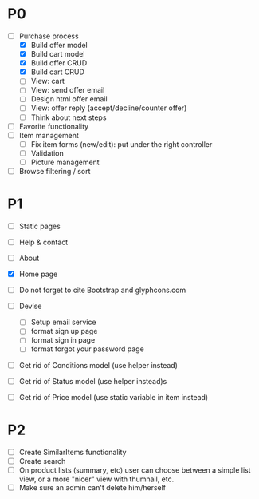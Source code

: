 # P0
- [ ] Purchase process
  - [x] Build offer model
  - [x] Build cart model
  - [x] Build offer CRUD
  - [x] Build cart CRUD
  - [ ] View: cart
  - [ ] View: send offer email
  - [ ] Design html offer email
  - [ ] View: offer reply (accept/decline/counter offer)
  - [ ] Think about next steps

- [ ] Favorite functionality
- [ ] Item management
  - [ ] Fix item forms (new/edit): put under the right controller
  - [ ] Validation
  - [ ] Picture management
- [ ] Browse filtering / sort

# P1
- [ ] Static pages
 - [ ] Help & contact
 - [ ] About
 - [x] Home page
 - [ ] Do not forget to cite Bootstrap and glyphcons.com

- [ ] Devise
  - [ ] Setup email service
  - [ ] format sign up page
  - [ ] format sign in page
  - [ ] format forgot your password page

- [ ] Get rid of Conditions model (use helper instead)
- [ ] Get rid of Status model (use helper instead)s
- [ ] Get rid of Price model (use static variable in item instead)

# P2
- [ ] Create SimilarItems functionality
- [ ] Create search
- [ ] On product lists (summary, etc) user can choose between a simple list view, or a more "nicer" view with thumnail, etc.
- [ ] Make sure an admin can't delete him/herself
